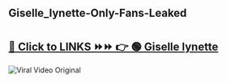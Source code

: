 
 ## Giselle_lynette-Only-Fans-Leaked

# <h2><a href="https://clipsfans.com/Giselle_lynette&ref=git">🔗 Click to LINKS ⏩⏩ 👉 🟢 Giselle lynette </a></h2>

<a href="https://clipsfans.com/Giselle_lynette&ref=git" rel="nofollow" data-target="animated-image.originalLink"><img src="https://i.ibb.co.com/xMMVF88/686577567.gif" alt="Viral Video Original" style="max-width: 100%; display: inline-block;" data-target="animated-image.originalImage"></a>
